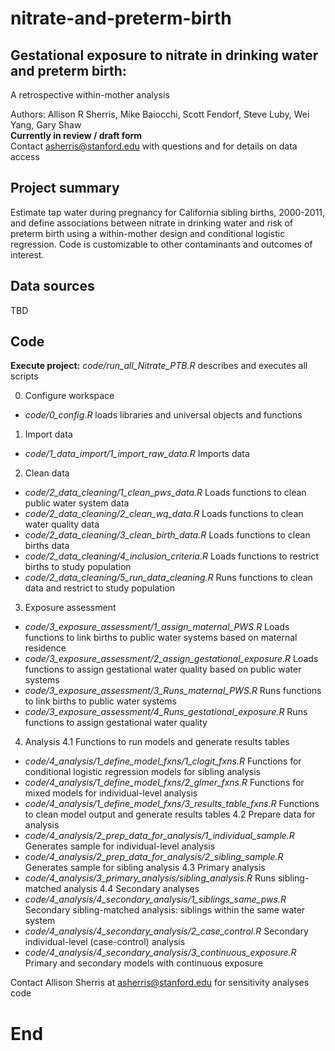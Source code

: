 # nitrate-and-preterm-birth
##  Gestational exposure to nitrate in drinking water and preterm birth:  
A retrospective within-mother analysis

 Authors: Allison R Sherris, Mike Baiocchi, Scott Fendorf, Steve Luby, Wei Yang, Gary Shaw  
 **Currently in review / draft form**  
 Contact asherris@stanford.edu with questions and for details on data access 

## Project summary 
 Estimate tap water during pregnancy for California sibling births, 2000-2011, and define associations between nitrate in drinking water and risk of preterm birth using a within-mother design and conditional logistic regression. Code is customizable to other contaminants and outcomes of interest. 

## Data sources
TBD

## Code

**Execute project:**
*code/run_all_Nitrate_PTB.R* describes and executes all scripts

0. Configure workspace
* *code/0_config.R* loads libraries and universal objects and functions

1. Import data  
* *code/1_data_import/1_import_raw_data.R* Imports data    

2. Clean data  
* *code/2_data_cleaning/1_clean_pws_data.R* Loads functions to clean public water system data  
* *code/2_data_cleaning/2_clean_wq_data.R* Loads functions to clean water quality data  
* *code/2_data_cleaning/3_clean_birth_data.R* Loads functions to clean births data
* *code/2_data_cleaning/4_inclusion_criteria.R* Loads functions to restrict births to study population
* *code/2_data_cleaning/5_run_data_cleaning.R* Runs functions to clean data and restrict to study population

3. Exposure assessment 
* *code/3_exposure_assessment/1_assign_maternal_PWS.R* Loads functions to link births to public water systems based on maternal residence
* *code/3_exposure_assessment/2_assign_gestational_exposure.R* Loads functions to assign gestational water quality based on public water systems
* *code/3_exposure_assessment/3_Runs_maternal_PWS.R* Runs functions to link births to public water systems 
* *code/3_exposure_assessment/4_Runs_gestational_exposure.R* Runs functions to assign gestational water quality 

4. Analysis
4.1 Functions to run models and generate results tables
* *code/4_analysis/1_define_model_fxns/1_clogit_fxns.R* Functions for conditional logistic regression models for sibling analysis
* *code/4_analysis/1_define_model_fxns/2_glmer_fxns.R* Functions for mixed models for individual-level analysis
* *code/4_analysis/1_define_model_fxns/3_results_table_fxns.R* Functions to clean model output and generate results tables
4.2 Prepare data for analysis
* *code/4_analysis/2_prep_data_for_analysis/1_individual_sample.R* Generates sample for individual-level analysis
* *code/4_analysis/2_prep_data_for_analysis/2_sibling_sample.R* Generates sample for sibling analysis
4.3 Primary analysis
* *code/4_analysis/3_primary_analysis/sibling_analysis.R* Runs sibling-matched analysis
4.4 Secondary analyses
* *code/4_analysis/4_secondary_analysis/1_siblings_same_pws.R* Secondary sibling-matched analysis: siblings within the same water system
* *code/4_analysis/4_secondary_analysis/2_case_control.R* Secondary individual-level (case-control) analysis
* *code/4_analysis/4_secondary_analysis/3_continuous_exposure.R* Primary and secondary models with continuous exposure
      
Contact Allison Sherris at asherris@stanford.edu for sensitivity analyses code
  
    
# End
